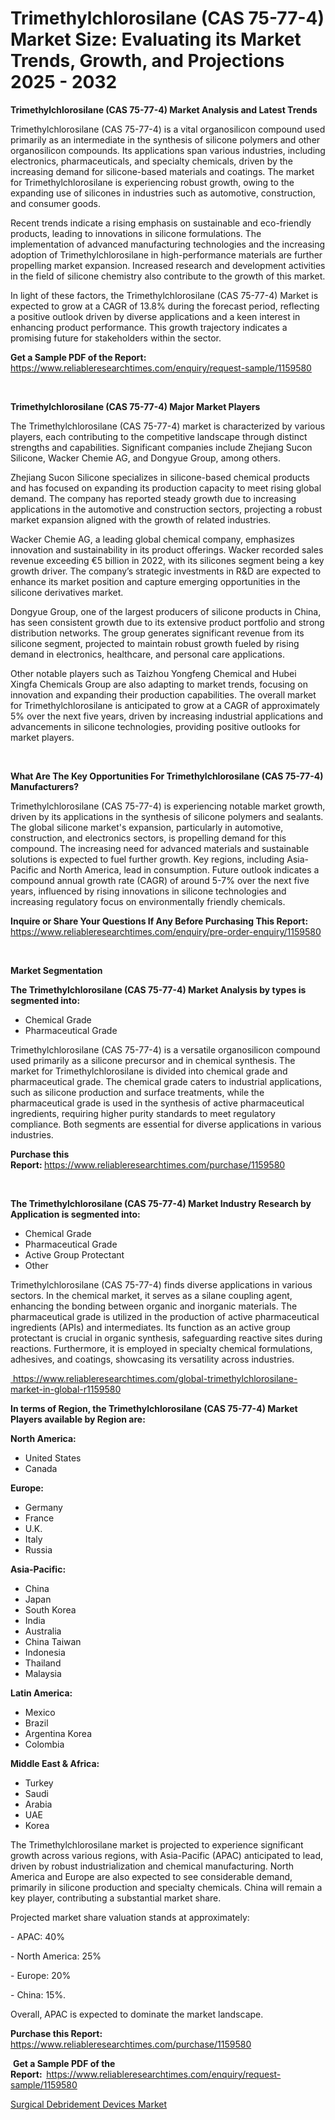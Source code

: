 <p><h1>Trimethylchlorosilane (CAS 75-77-4) Market Size: Evaluating its Market Trends, Growth, and Projections 2025 - 2032</h1></p><p><strong>Trimethylchlorosilane (CAS 75-77-4) Market Analysis and Latest Trends</strong></p>
<p><p>Trimethylchlorosilane (CAS 75-77-4) is a vital organosilicon compound used primarily as an intermediate in the synthesis of silicone polymers and other organosilicon compounds. Its applications span various industries, including electronics, pharmaceuticals, and specialty chemicals, driven by the increasing demand for silicone-based materials and coatings. The market for Trimethylchlorosilane is experiencing robust growth, owing to the expanding use of silicones in industries such as automotive, construction, and consumer goods.</p><p>Recent trends indicate a rising emphasis on sustainable and eco-friendly products, leading to innovations in silicone formulations. The implementation of advanced manufacturing technologies and the increasing adoption of Trimethylchlorosilane in high-performance materials are further propelling market expansion. Increased research and development activities in the field of silicone chemistry also contribute to the growth of this market.</p><p>In light of these factors, the Trimethylchlorosilane (CAS 75-77-4) Market is expected to grow at a CAGR of 13.8% during the forecast period, reflecting a positive outlook driven by diverse applications and a keen interest in enhancing product performance. This growth trajectory indicates a promising future for stakeholders within the sector.</p></p>
<p><strong>Get a Sample PDF of the Report:&nbsp;</strong> <a href="https://www.reliableresearchtimes.com/enquiry/request-sample/1159580?utm_campaign=3291&utm_medium=2&utm_source=Github&utm_content=ia&utm_term=22032025&utm_id=trimethylchlorosilane-cas-75-77-4">https://www.reliableresearchtimes.com/enquiry/request-sample/1159580</a></p>
<p>&nbsp;</p>
<p><strong>Trimethylchlorosilane (CAS 75-77-4) Major Market Players</strong></p>
<p><p>The Trimethylchlorosilane (CAS 75-77-4) market is characterized by various players, each contributing to the competitive landscape through distinct strengths and capabilities. Significant companies include Zhejiang Sucon Silicone, Wacker Chemie AG, and Dongyue Group, among others.</p><p>Zhejiang Sucon Silicone specializes in silicone-based chemical products and has focused on expanding its production capacity to meet rising global demand. The company has reported steady growth due to increasing applications in the automotive and construction sectors, projecting a robust market expansion aligned with the growth of related industries.</p><p>Wacker Chemie AG, a leading global chemical company, emphasizes innovation and sustainability in its product offerings. Wacker recorded sales revenue exceeding €5 billion in 2022, with its silicones segment being a key growth driver. The company’s strategic investments in R&D are expected to enhance its market position and capture emerging opportunities in the silicone derivatives market.</p><p>Dongyue Group, one of the largest producers of silicone products in China, has seen consistent growth due to its extensive product portfolio and strong distribution networks. The group generates significant revenue from its silicone segment, projected to maintain robust growth fueled by rising demand in electronics, healthcare, and personal care applications.</p><p>Other notable players such as Taizhou Yongfeng Chemical and Hubei Xingfa Chemicals Group are also adapting to market trends, focusing on innovation and expanding their production capabilities. The overall market for Trimethylchlorosilane is anticipated to grow at a CAGR of approximately 5% over the next five years, driven by increasing industrial applications and advancements in silicone technologies, providing positive outlooks for market players.</p></p>
<p>&nbsp;</p>
<p><strong>What Are The Key Opportunities For Trimethylchlorosilane (CAS 75-77-4) Manufacturers?</strong></p>
<p><p>Trimethylchlorosilane (CAS 75-77-4) is experiencing notable market growth, driven by its applications in the synthesis of silicone polymers and sealants. The global silicone market's expansion, particularly in automotive, construction, and electronics sectors, is propelling demand for this compound. The increasing need for advanced materials and sustainable solutions is expected to fuel further growth. Key regions, including Asia-Pacific and North America, lead in consumption. Future outlook indicates a compound annual growth rate (CAGR) of around 5-7% over the next five years, influenced by rising innovations in silicone technologies and increasing regulatory focus on environmentally friendly chemicals.</p></p>
<p><strong>Inquire or Share Your Questions If Any Before Purchasing This Report:</strong> <a href="https://www.reliableresearchtimes.com/enquiry/pre-order-enquiry/1159580?utm_campaign=3291&utm_medium=2&utm_source=Github&utm_content=ia&utm_term=22032025&utm_id=trimethylchlorosilane-cas-75-77-4">https://www.reliableresearchtimes.com/enquiry/pre-order-enquiry/1159580</a></p>
<p>&nbsp;</p>
<p><strong>Market Segmentation</strong></p>
<p><strong>The Trimethylchlorosilane (CAS 75-77-4) Market Analysis by types is segmented into:</strong></p>
<p><ul><li>Chemical Grade</li><li>Pharmaceutical Grade</li></ul></p>
<p><p>Trimethylchlorosilane (CAS 75-77-4) is a versatile organosilicon compound used primarily as a silicone precursor and in chemical synthesis. The market for Trimethylchlorosilane is divided into chemical grade and pharmaceutical grade. The chemical grade caters to industrial applications, such as silicone production and surface treatments, while the pharmaceutical grade is used in the synthesis of active pharmaceutical ingredients, requiring higher purity standards to meet regulatory compliance. Both segments are essential for diverse applications in various industries.</p></p>
<p><strong>Purchase this Report:&nbsp;</strong><a href="https://www.reliableresearchtimes.com/purchase/1159580?utm_campaign=3291&utm_medium=2&utm_source=Github&utm_content=ia&utm_term=22032025&utm_id=trimethylchlorosilane-cas-75-77-4">https://www.reliableresearchtimes.com/purchase/1159580</a></p>
<p>&nbsp;</p>
<p><strong>The Trimethylchlorosilane (CAS 75-77-4) Market Industry Research by Application is segmented into:</strong></p>
<p><ul><li>Chemical Grade</li><li>Pharmaceutical Grade</li><li>Active Group Protectant</li><li>Other</li></ul></p>
<p><p>Trimethylchlorosilane (CAS 75-77-4) finds diverse applications in various sectors. In the chemical market, it serves as a silane coupling agent, enhancing the bonding between organic and inorganic materials. The pharmaceutical grade is utilized in the production of active pharmaceutical ingredients (APIs) and intermediates. Its function as an active group protectant is crucial in organic synthesis, safeguarding reactive sites during reactions. Furthermore, it is employed in specialty chemical formulations, adhesives, and coatings, showcasing its versatility across industries.</p></p>
<p><a href="https://www.reliableresearchtimes.com/global-trimethylchlorosilane-market-in-global-r1159580?utm_campaign=3291&utm_medium=2&utm_source=Github&utm_content=ia&utm_term=22032025&utm_id=trimethylchlorosilane-cas-75-77-4">&nbsp;https://www.reliableresearchtimes.com/global-trimethylchlorosilane-market-in-global-r1159580</a></p>
<p><strong>In terms of Region, the Trimethylchlorosilane (CAS 75-77-4) Market Players available by Region are:</strong></p>
<p>
    <p> <strong> North America: </strong>
        <ul>
            <li>United States</li>
            <li>Canada</li>
        </ul>
        </p> 
    <p> <strong> Europe: </strong>
        <ul>
            <li>Germany</li>
            <li>France</li>
            <li>U.K.</li>
            <li>Italy</li>
            <li>Russia</li>
        </ul>
        </p> 
    <p> <strong> Asia-Pacific: </strong>
        <ul>
            <li>China</li>
            <li>Japan</li>
            <li>South Korea</li>
            <li>India</li>
            <li>Australia</li>
            <li>China Taiwan</li>
            <li>Indonesia</li>
            <li>Thailand</li>
            <li>Malaysia</li>
        </ul>
        </p> 
    <p> <strong> Latin America: </strong>
        <ul>
            <li>Mexico</li>
            <li>Brazil</li>
            <li>Argentina Korea</li>
            <li>Colombia</li>
        </ul>
        </p> 
    <p> <strong> Middle East & Africa: </strong>
        <ul>
            <li>Turkey</li>
            <li>Saudi</li>
            <li>Arabia</li>
            <li>UAE</li>
            <li>Korea</li>
        </ul>
    </p>
    </p>
<p><p>The Trimethylchlorosilane market is projected to experience significant growth across various regions, with Asia-Pacific (APAC) anticipated to lead, driven by robust industrialization and chemical manufacturing. North America and Europe are also expected to see considerable demand, primarily in silicone production and specialty chemicals. China will remain a key player, contributing a substantial market share. </p><p>Projected market share valuation stands at approximately: </p><p>- APAC: 40%</p><p>- North America: 25%</p><p>- Europe: 20%</p><p>- China: 15%. </p><p>Overall, APAC is expected to dominate the market landscape.</p></p>
<p><strong>Purchase this Report: </strong><a href="https://www.reliableresearchtimes.com/purchase/1159580?utm_campaign=3291&utm_medium=2&utm_source=Github&utm_content=ia&utm_term=22032025&utm_id=trimethylchlorosilane-cas-75-77-4">https://www.reliableresearchtimes.com/purchase/1159580</a></p>
<p>&nbsp;<strong>Get a Sample PDF of the Report:&nbsp;&nbsp;</strong><a href="https://www.reliableresearchtimes.com/enquiry/request-sample/1159580?utm_campaign=3291&utm_medium=2&utm_source=Github&utm_content=ia&utm_term=22032025&utm_id=trimethylchlorosilane-cas-75-77-4">https://www.reliableresearchtimes.com/enquiry/request-sample/1159580</a></p>
<p><strong></strong></p>
<p><p><a href="https://github.com/sderolza/Market-Research-Report-List-1/blob/main/surgical-debridement-devices-market.md?utm_campaign=3291&utm_medium=2&utm_source=Github&utm_content=ia&utm_term=22032025&utm_id=trimethylchlorosilane-cas-75-77-4">Surgical Debridement Devices Market</a></p></p>